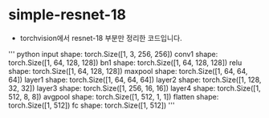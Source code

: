 # simple-resnet-18
* torchvision에서 resnet-18 부분만 정리한 코드입니다.

''' python
input shape: torch.Size([1, 3, 256, 256]) 
conv1 shape: torch.Size([1, 64, 128, 128])
bn1 shape: torch.Size([1, 64, 128, 128])
relu shape: torch.Size([1, 64, 128, 128])
maxpool shape: torch.Size([1, 64, 64, 64])
layer1 shape: torch.Size([1, 64, 64, 64])
layer2 shape: torch.Size([1, 128, 32, 32])
layer3 shape: torch.Size([1, 256, 16, 16])
layer4 shape: torch.Size([1, 512, 8, 8])
avgpool shape: torch.Size([1, 512, 1, 1])
flatten shape: torch.Size([1, 512])
fc shape: torch.Size([1, 512])
'''
